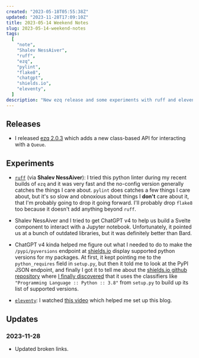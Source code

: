 ```yaml
---
created: "2023-05-18T05:55:38Z"
updated: "2023-11-28T17:09:10Z"
title: 2023-05-14 Weekend Notes
slug: 2023-05-14-weekend-notes
tags:
  [
    "note",
    "Shalev NessAiver",
    "ruff",
    "ezq",
    "pylint",
    "flake8",
    "chatgpt",
    "shields.io",
    "eleventy",
  ]
description: "New ezq release and some experiments with ruff and eleventy."
---
```


## Releases

- I released [ezq 2.0.3](https://github.com/metaist/ezq/releases/tag/2.0.3) which adds a new class-based API for interacting with a `Queue`.

## Experiments

- [`ruff`](https://github.com/charliermarsh/ruff) (via **Shalev NessAiver**): I tried this python linter during my recent builds of `ezq` and it was very fast and the no-config version generally catches the things I care about. `pylint` does catches a few things I care about, but it's so slow and obnoxious about things I **don't** care about it, that I'm probably going to drop it going forward. I'll probably drop `flake8` too because it doesn't add anything beyond `ruff`.

- Shalev NessAiver and I tried to get ChatGPT v4 to help us build a Svelte component to interact with a Jupyter notebook. Unfortunately, it pointed us at a bunch of outdated libraries, but it was definitely better than Bard.

- ChatGPT v4 kinda helped me figure out what I needed to do to make the `/pypi/pyversions` endpoint at [shields.io](https://shields.io/badges/py-pi-python-version) display supported python versions for my packages. At first, it kept pointing me to the `python_requires` field in `setup.py`, but then it told me to look at the PyPI JSON endpoint, and finally I got it to tell me about the [shields.io github repository](https://github.com/badges/shields/blob/23c0406bedfc6930735e8f5ea75dfe34faf1f290/services/pypi/pypi-python-versions.service.js) where [I finally discovered](https://github.com/badges/shields/blob/23c0406bedfc6930735e8f5ea75dfe34faf1f290/services/pypi/pypi-helpers.spec.js#L10) that it uses the classifiers like `"Programming Language :: Python :: 3.8"` from `setup.py` to build up its list of supported versions.

- [`eleventy`](https://www.11ty.dev/): I watched [this video](https://www.youtube.com/watch?v=kzf9A9tkkl4) which helped me set up this blog.

## Updates

### <span class="rel-date" title="2023-11-28T17:09:10Z">2023-11-28</span>

- Updated broken links.
